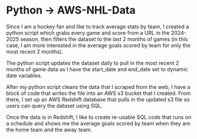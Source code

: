 # Python -> AWS-NHL-Data
Since I am a hockey fan and like to track average stats by team, 
I created a python script which grabs every game and score from a URL in the 2024-2025 season,
then filters the dataset to the last 2 months of games (in this case, I am more interested in the average goals scored by team for only the most recent 2 months).

The python script updates the dataset daily to pull in the most recent 2 months of game data as I have the start_date and end_date set to dynamic date variables.

After my python script cleans the data that I scraped from the web, I have a block of code that writes the file into an AWS s3 bucket that I created.
From there, I set up an AWS Redshift database that pulls in the updated s3 file so users can query the dataset using SQL.

Once the data is in Redshift, I like to create re-usable SQL code that runs on a schedule and shows me the average goals scored by team when they are the home team and the away team.
